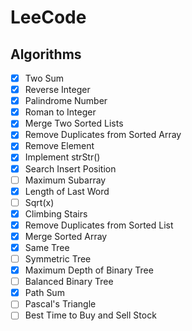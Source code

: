 # LeeCode

## Algorithms

- [X] Two Sum
- [X] Reverse Integer
- [X] Palindrome Number
- [X] Roman to Integer
- [X] Merge Two Sorted Lists
- [X] Remove Duplicates from Sorted Array
- [X] Remove Element
- [X] Implement strStr()
- [X] Search Insert Position
- [ ] Maximum Subarray
- [X] Length of Last Word
- [ ] Sqrt(x)
- [X] Climbing Stairs
- [X] Remove Duplicates from Sorted List
- [X] Merge Sorted Array
- [X] Same Tree
- [ ] Symmetric Tree
- [X] Maximum Depth of Binary Tree
- [ ] Balanced Binary Tree
- [X] Path Sum
- [ ] Pascal's Triangle
- [ ] Best Time to Buy and Sell Stock
